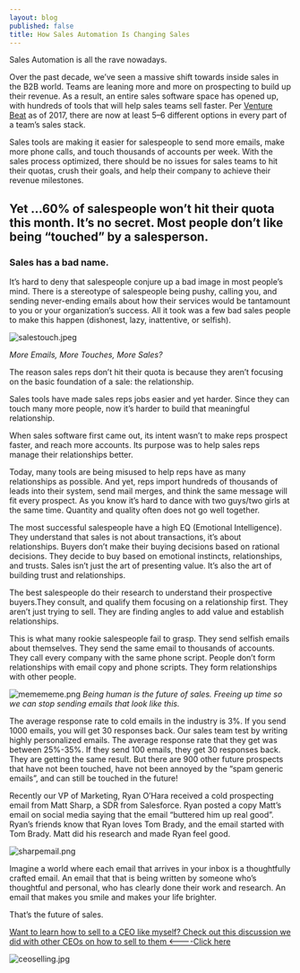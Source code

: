 ```yaml
---
layout: blog
published: false
title: How Sales Automation Is Changing Sales
---
```

Sales Automation is all the rave nowadays.

Over the past decade, we’ve seen a massive shift towards inside sales in the B2B world. Teams are leaning more and more on prospecting to build up their revenue. As a result, an entire sales software space has opened up, with hundreds of tools that will help sales teams sell faster. Per [Venture Beat](https://venturebeat.com/2015/12/01/317-companies-10b-in-funding-and-110k-employees-inside-sales-startups-exploding/) as of 2017, there are now at least 5–6 different options in every part of a team’s sales stack.

Sales tools are making it easier for salespeople to send more emails, make more phone calls, and touch thousands of accounts per week. With the sales process optimized, there should be no issues for sales teams to hit their quotas, crush their goals, and help their company to achieve their revenue milestones.

## Yet …60% of salespeople won’t hit their quota this month. It’s no secret. Most people don’t like being “touched” by a salesperson.

### Sales has a bad name.

It’s hard to deny that salespeople conjure up a bad image in most people’s mind. There is a stereotype of salespeople being pushy, calling you, and sending never-ending emails about how their services would be tantamount to you or your organization’s success. All it took was a few bad sales people to make this happen (dishonest, lazy, inattentive, or selfish).

![salestouch.jpeg](img/salestouch.jpeg)

_More Emails, More Touches, More Sales?_

The reason sales reps don’t hit their quota is because they aren’t focusing on the basic foundation of a sale: the relationship.

Sales tools have made sales reps jobs easier and yet harder. Since they can touch many more people, now it’s harder to build that meaningful relationship.

When sales software first came out, its intent wasn’t to make reps prospect faster, and reach more accounts. Its purpose was to help sales reps manage their relationships better.

Today, many tools are being misused to help reps have as many relationships as possible. And yet, reps import hundreds of thousands of leads into their system, send mail merges, and think the same message will fit every prospect. As you know it’s hard to dance with two guys/two girls at the same time. Quantity and quality often does not go well together.

The most successful salespeople have a high EQ (Emotional Intelligence). They understand that sales is not about transactions, it’s about relationships. Buyers don’t make their buying decisions based on rational decisions. They decide to buy based on emotional instincts, relationships, and trusts. Sales isn’t just the art of presenting value. It’s also the art of building trust and relationships.

The best salespeople do their research to understand their prospective buyers.They consult, and qualify them focusing on a relationship first. They aren’t just trying to sell. They are finding angles to add value and establish relationships.

This is what many rookie salespeople fail to grasp. They send selfish emails about themselves. They send the same email to thousands of accounts. They call every company with the same phone script. People don’t form relationships with email copy and phone scripts. They form relationships with other people.

![memememe.png](img/memememe.png)
_Being human is the future of sales. Freeing up time so we can stop sending emails that look like this._

The average response rate to cold emails in the industry is 3%. If you send 1000 emails, you will get 30 responses back. Our sales team test by writing highly personalized emails. The average response rate that they get was between 25%-35%. If they send 100 emails, they get 30 responses back. They are getting the same result. But there are 900 other future prospects that have not been touched, have not been annoyed by the “spam generic emails”, and can still be touched in the future!

Recently our VP of Marketing, Ryan O’Hara received a cold prospecting email from Matt Sharp, a SDR from Salesforce. Ryan posted a copy Matt’s email on social media saying that the email “buttered him up real good”. Ryan’s friends know that Ryan loves Tom Brady, and the email started with Tom Brady. Matt did his research and made Ryan feel good.

![sharpemail.png](img/sharpemail.png)


Imagine a world where each email that arrives in your inbox is a thoughtfully crafted email. An email that that is being written by someone who’s thoughtful and personal, who has clearly done their work and research. 
An email that makes you smile and makes your life brighter.

That’s the future of sales.

[Want to learn how to sell to a CEO like myself? Check out this discussion we did with other CEOs on how to sell to them <----Click here](https://ter.li/m5q3s1)

![ceoselling.jpg](img/ceoselling.jpg)




